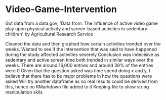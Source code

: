 # Video-Game-Intervention
Got data from a data.gov, 'Data from: The influence of active video game play upon physical activity and screen-based activities in sedentary children' by Agricultural Research Service

Cleaned the data and then graphed how certain activities trended over the weeks. 
Wanted to see if the intervention that was said to have happened during the study affected activities severely
Conclusion was indecisive as sedentary and active screen time both trended in similar ways over the weeks.
There are around 16,000 entries and around 39% of the entries were 0
Given that the question asked was time spend doing x and y, I believe that there has to be major problems in how the questions were asked
Will try another dataframe as no real results could be derived from this, hence no RMarkdown file added to it
Keeping file to show string manipulation skils

